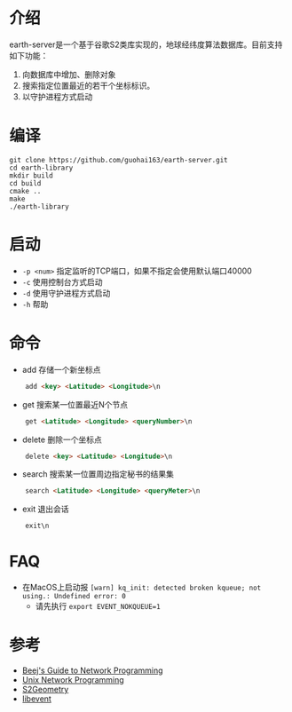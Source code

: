 # 介绍

earth-server是一个基于谷歌S2类库实现的，地球经纬度算法数据库。目前支持如下功能：

1. 向数据库中增加、删除对象
2. 搜索指定位置最近的若干个坐标标识。
3. 以守护进程方式启动

# 编译

~~~
git clone https://github.com/guohai163/earth-server.git
cd earth-library
mkdir build
cd build
cmake ..
make
./earth-library
~~~

# 启动

* `-p <num>` 指定监听的TCP端口，如果不指定会使用默认端口40000
* `-c` 使用控制台方式启动
* `-d` 使用守护进程方式启动
* `-h` 帮助

# 命令
* add 存储一个新坐标点

~~~ html
    add <key> <Latitude> <Longitude>\n
~~~

* get 搜索某一位置最近N个节点

~~~ html
    get <Latitude> <Longitude> <queryNumber>\n
~~~
    
* delete 删除一个坐标点

~~~ html
    delete <key> <Latitude> <Longitude>\n
~~~

* search 搜索某一位置周边指定秘书的结果集

~~~ html
    search <Latitude> <Longitude> <queryMeter>\n
~~~

* exit 退出会话

~~~ html
    exit\n
~~~

# FAQ

* 在MacOS上启动报 `[warn] kq_init: detected broken kqueue; not using.: Undefined error: 0`
    * 请先执行 `export EVENT_NOKQUEUE=1`

# 参考
* [Beej's Guide to Network Programming](http://beej.us/guide/bgnet/)
* [Unix Network Programming](http://www.unpbook.com/)
* [S2Geometry](http://s2geometry.io/)
* [libevent](http://libevent.org/)
